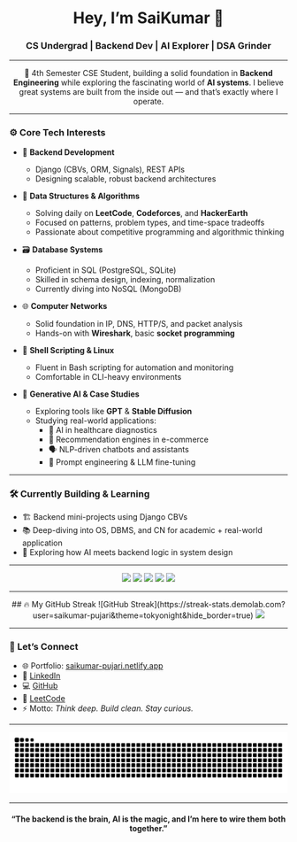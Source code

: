 <h1 align="center">Hey, I’m SaiKumar 👋</h1>
<h3 align="center">CS Undergrad | Backend Dev | AI Explorer | DSA Grinder</h3>

---

<p align="center">
  🚀 4th Semester CSE Student, building a solid foundation in <strong>Backend Engineering</strong> while exploring the fascinating world of <strong>AI systems</strong>. 
  I believe great systems are built from the inside out — and that’s exactly where I operate.
</p>

---

### ⚙️ Core Tech Interests

- 🔧 **Backend Development**
  - Django (CBVs, ORM, Signals), REST APIs
  - Designing scalable, robust backend architectures

- 🧠 **Data Structures & Algorithms**
  - Solving daily on <strong>LeetCode</strong>, <strong>Codeforces</strong>, and <strong>HackerEarth</strong>
  - Focused on patterns, problem types, and time-space tradeoffs
  - Passionate about competitive programming and algorithmic thinking

- 🗃️ **Database Systems**
  - Proficient in SQL (PostgreSQL, SQLite)
  - Skilled in schema design, indexing, normalization
  - Currently diving into NoSQL (MongoDB)

- 🌐 **Computer Networks**
  - Solid foundation in IP, DNS, HTTP/S, and packet analysis
  - Hands-on with **Wireshark**, basic **socket programming**

- 🐚 **Shell Scripting & Linux**
  - Fluent in Bash scripting for automation and monitoring
  - Comfortable in CLI-heavy environments

- 🧪 **Generative AI & Case Studies**
  - Exploring tools like **GPT** & **Stable Diffusion**
  - Studying real-world applications:
    - 🏥 AI in healthcare diagnostics  
    - 🛒 Recommendation engines in e-commerce  
    - 🗣️ NLP-driven chatbots and assistants  
    - 🧠 Prompt engineering & LLM fine-tuning  

---

### 🛠️ Currently Building & Learning

- 🏗️ Backend mini-projects using Django CBVs  
- 📚 Deep-diving into OS, DBMS, and CN for academic + real-world application  
- 🧩 Exploring how AI meets backend logic in system design  

---

<div align="center">
  <img src="https://skillicons.dev/icons?i=js,ts,react,jest,storybook,bash,bootstrap,c,css,flask,git,github,html,java,linux,mongodb,mysql,powershell,py,sqlite" height="40" />
  <img src="https://img.shields.io/badge/C++-00599C?logo=cplusplus&logoColor=white&style=for-the-badge" height="40" />
  <img src="https://img.shields.io/badge/Visual Studio Code-007ACC?logo=visualstudiocode&logoColor=white&style=for-the-badge" height="40" />
  <img src="https://img.shields.io/badge/Django-092E20?logo=django&logoColor=white&style=for-the-badge" height="40" />
  <img src="https://img.shields.io/badge/Microsoft SQL Server-CC2927?logo=microsoftsqlserver&logoColor=white&style=for-the-badge" height="40" />
</div>

---

<div align="center">
  ## 🔥 My GitHub Streak
![GitHub Streak](https://streak-stats.demolab.com?user=saikumar-pujari&theme=tokyonight&hide_border=true)

  <img src="https://github-readme-stats.vercel.app/api/top-langs?username=saikumar-pujari&locale=en&hide_title=true&layout=compact&card_width=320&langs_count=5&theme=dracula&hide_border=false" height="150" />
</div>

---

### 🧩 Let’s Connect

- 🌐 Portfolio: [saikumar-pujari.netlify.app](https://saikumar-pujari.netlify.app/)
- 💼 [LinkedIn](https://www.linkedin.com/in/saikumarpujarii/)
- 💻 [GitHub](https://github.com/saikumar-pujari)
- 🧠 [LeetCode](https://leetcode.com/u/saikumar_pujari/)
- ⚡ Motto: *Think deep. Build clean. Stay curious.*

---

<img src="https://raw.githubusercontent.com/saikumar-pujari/saikumar-pujari/output/snake.svg" alt="Snake animation" />

---

<h4 align="center">“The backend is the brain, AI is the magic, and I’m here to wire them both together.”</h4>
